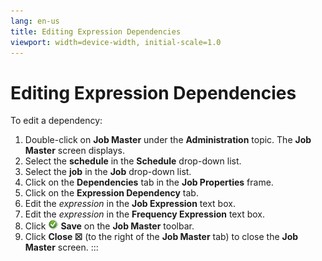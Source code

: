 ```yaml
---
lang: en-us
title: Editing Expression Dependencies
viewport: width=device-width, initial-scale=1.0
---
```


#  Editing Expression Dependencies

To edit a dependency:

1.  Double-click on **Job Master** under the **Administration** topic.
    The **Job Master** screen displays.
2.  Select the **schedule** in the **Schedule** drop-down list.
3.  Select the **job** in the **Job** drop-down list.
4.  Click on the **Dependencies** tab in the **Job Properties** frame.
5.  Click on the **Expression Dependency** tab.
6.  Edit the *expression* in the **Job Expression** text box.
7.  Edit the *expression* in the **Frequency Expression** text box.
8.  Click ![](../../../Resources/Images/EM/EMsave.png) **Save** on the
    **Job Master** toolbar.
9.  Click **Close ☒** (to the right of the **Job Master** tab) to close
    the **Job Master** screen.
:::

 

